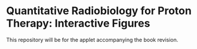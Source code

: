 # Quantitative Radiobiology for Proton Therapy: Interactive Figures

This repository will be for the applet accompanying the book revision.
